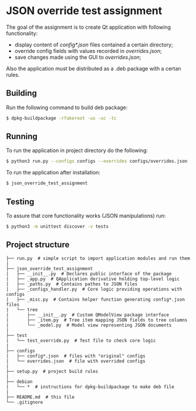 # JSON override test assignment

The goal of the assignment is to create Qt application with following functionality:

- display content of _config*.json_ files contained a certain directory;
- override config fields with values recorded in _overrides.json_;
- save changes made using the GUI to _overrides.json_;

Also the application must be distributed as a .deb package with a certan rules.


## Building

Run the following command to build deb package:
```bash
$ dpkg-buildpackage -rfakeroot -us -uc -tc
```


## Running

To run the application in project directory do the following:
``` bash
$ python3 run.py --configs configs --overrides configs/overrides.json
```

To run the application after installation:
```bash
$ json_override_test_assignment
```


## Testing

To assure that core functionality works (JSON manipulations) run:

``` bash
$ python3 -m unittest discover -v tests
```



## Project structure

```
├── run.py  # simple script to import application modules and run them
|
├── json_override_test_assignment
|   ├── __init__.py  # Declares public interface of the package
|   ├── _app.py  # QApplication derivative holding top-level logic
|   ├── _paths.py  # Contains pathes to JSON files
|   ├── _configs_handler.py  # Core logic providing operations with configs
|   ├── _misc.py  # Contains helper function generating config*.json files
|   └── tree
|       ├── __init__.py  # Custom QModelView package interface
|       ├── _item.py  # Tree item mapping JSON fields to tree columns
|       └── _model.py  # Model view representing JSON documents
|
├── test
|   └── test_override.py  # Test file to check core logic
|
├── configs
|   ├── config*.json  # files with "original" configs
|   └── overrides.json  # file with overrided configs
|
├── setup.py  # project build rules
|
├── debian
|   └── *  # instructions for dpkg-buildpackage to make deb file
|
├── README.md  # this file
└── .gitignore
```
